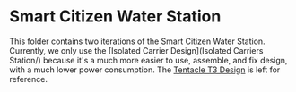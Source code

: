 # Smart Citizen Water Station

This folder contains two iterations of the Smart Citizen Water Station. Currently, we only use the [Isolated Carrier Design](Isolated Carriers Station/) because it's a much more easier to use, assemble, and fix design, with a much lower power consumption. The [Tentacle T3 Design](deprecated/Tentacle%20Water%20Station/) is left for reference.
